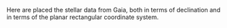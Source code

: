 Here are placed the stellar data from Gaia, both in terms of declination and in terms of the planar rectangular coordinate system.
